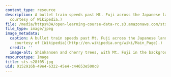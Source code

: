 ```yaml
---
content_type: resource
description: A bullet train speeds past Mt. Fuji across the Japanese landscape.(Image
  courtesy of Wikipedia.)
file: /media/https%3A/open-learning-course-data-rc.s3.amazonaws.com/sts-s28-godzilla-and-the-bullet-train-technology-and-culture-in-modern-japan-fall-2005/0152916b49e4632245e4c44653e500c8_sts-s28f05.jpg
file_type: image/jpeg
image_metadata:
  caption: A bullet train speeds past Mt. Fuji across the Japanese landscape. (Image
    courtesy of [Wikipedia](http://en.wikipedia.org/wiki/Main_Page).)
  credit: ''
  image-alt: Shinkansen and cherry trees, with Mt. Fuji in the background.
resourcetype: Image
title: sts-s28f05.jpg
uid: 0152916b-49e4-6322-45e4-c44653e500c8
---
```

